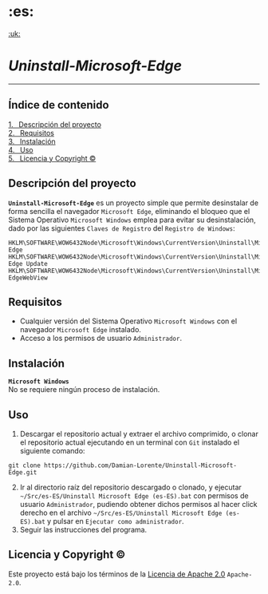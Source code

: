<!---------------->
<!----LICENCIA---->
<!---------------->
<!--
Copyright 2024 96985922+Damian-Lorente@users.noreply.github.com

Licensed under the Apache License, Version 2.0 (the "License");
you may not use this file except in compliance with the License.
You may obtain a copy of the License at

  http://www.apache.org/licenses/LICENSE-2.0

Unless required by applicable law or agreed to in writing, software
distributed under the License is distributed on an "AS IS" BASIS,
WITHOUT WARRANTIES OR CONDITIONS OF ANY KIND, either express or implied.
See the License for the specific language governing permissions and
limitations under the License.
-->



<!------------------->
<!----DESCRIPCION---->
<!------------------->
<!--Archivo "Readme.md" para el repositorio-->
<!--de GitHub "Uninstall-Microsoft-Edge".-->



<!-------------------------->
<!----DOCUMENTO MARKDOWN---->
<!-------------------------->
<!---1 Selección de idioma--->
<!---1.1 Idioma actual (Español)--->
<h1>:es:</h1>
<!---1.2 Otros idiomas--->
<a href="../../..">:uk:</a>


<!---2 Nombre del proyecto--->
# *Uninstall-Microsoft-Edge*
---


<!---3 Índice de contenido--->
## Índice de contenido
[1.&ensp; Descripción del proyecto](#descripción-del-proyecto)<br>
[2.&ensp; Requisitos](#requisitos)<br>
[3.&ensp; Instalación](#instalación)<br>
[4.&ensp; Uso](#uso)<br>
[5.&ensp; Licencia y Copyright ©](#licencia-y-copyright-)


<!---4 Descripción del proyecto-->
## Descripción del proyecto
**`Uninstall-Microsoft-Edge`** es un proyecto simple que permite desinstalar de forma sencilla el navegador `Microsoft Edge`, eliminando el bloqueo que el Sistema Operativo `Microsoft Windows` emplea para evitar su desinstalación, dado por las siguientes `Claves de Registro` del `Registro de Windows`:
```
HKLM\SOFTWARE\WOW6432Node\Microsoft\Windows\CurrentVersion\Uninstall\Microsoft Edge
HKLM\SOFTWARE\WOW6432Node\Microsoft\Windows\CurrentVersion\Uninstall\Microsoft Edge Update
HKLM\SOFTWARE\WOW6432Node\Microsoft\Windows\CurrentVersion\Uninstall\Microsoft EdgeWebView
```


<!---5 Requisitos de uso-->
## Requisitos
+  Cualquier versión del Sistema Operativo `Microsoft Windows` con el navegador `Microsoft Edge` instalado.
+  Acceso a los permisos de usuario `Administrador`.


<!---6 Proceso de instalación-->
## Instalación
**`Microsoft Windows`**\
No se requiere ningún proceso de instalación.


<!---7 Instrucciones de uso-->
## Uso
1. Descargar el repositorio actual y extraer el archivo comprimido, o clonar el repositorio actual ejecutando en un terminal con `Git` instalado el siguiente comando:
```
git clone https://github.com/Damian-Lorente/Uninstall-Microsoft-Edge.git
```
2. Ir al directorio raíz del repositorio descargado o clonado, y ejecutar `~/Src/es-ES/Uninstall Microsoft Edge (es-ES).bat` con permisos de usuario `Administrador`, pudiendo obtener dichos permisos al hacer click derecho en el archivo `~/Src/es-ES/Uninstall Microsoft Edge (es-ES).bat` y pulsar en `Ejecutar como administrador`.
3. Seguir las instrucciones del programa.


<!---8 Licencia de uso-->
## Licencia y Copyright ©
Este proyecto está bajo los términos de la <a href="..\License.md">Licencia de Apache 2.0</a> `Apache-2.0`.